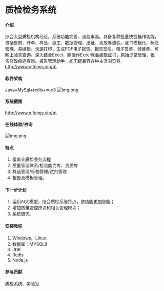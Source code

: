 # 质检检务系统

#### 介绍
综合大型质检机构经验，系统功能完善、流程丰富。具备各种批量快捷操作功能，包括售前、开单、样品、派工、数据管理、出证、发放等流程。证书模板化、标签管理、易编辑、快速打印，生成PDF电子报告、报告签名、电子签章、骑缝章、可网上验真查询。深入结合Excel，能操作Excel就会编辑证书，原始记录管理，报告修改痕迹查询。报告管理助手，能无缝兼容各种主流浏览器。
http://www.qifengs.vip/qt
#### 软件架构
Java+MySql+redis+vue3
![img.png](http://qifengs.vip/mt/img/qt_flow.jpg)

#### 系统截图
http://www.qifengs.vip/qt

#### 在线体验/咨询
 ![img.png](http://qifengs.vip/mt/img/wechar.png)



#### 特点
1. 覆盖全质检业务流程 
2. 质量管理体系/检验能力库、资质库 
3. 样品管理/标物管理/试剂管理 
4. 报告及模板管理。

#### 下一步计划
1. 运用AI大模型，结合质检系统特点，使功能更加智能； 
2. 增加质量管控模块和相关管理模块； 
3. 系统调优。

#### 安装教程
1. Windows、Linux
2. 数据库：MYSQL8
3. JDK
4. Redis
5. Node.js

#### 参与贡献
质检系统、实验室 
